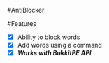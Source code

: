 #AntiBlocker

#Features
- [x] Ability to block words
- [x] Add words using a command
- [x] ***Works with BukkitPE API***
